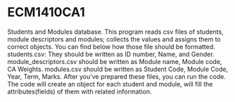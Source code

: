 # ECM1410CA1
Students and Modules database.
This program reads csv files of students, module descriptors and modules; collects the values and assigns them to correct objects. You can find below how those file should be formatted.
students.csv: They should be written as ID number, Name, and Gender.
module_descriptors.csv should be written as Module name, Module code, CA Weights.
modules.csv should be written as Student Code, Module Code, Year, Term, Marks.
After you've prepared these files, you can run the code. The code will create an object for each student and module, will fill the attributes(fields) of them with related information.
